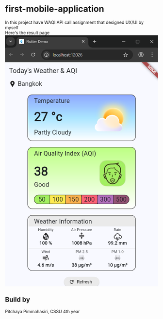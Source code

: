 # first-mobile-application
In this project have WAQI API call assignment that designed UX/UI by myself <br>
Here's the result page <br>
<img src="assets/images/aqi-assignment-650710572.png">

## Build by
Pitchaya Pimmahasiri, CSSU 4th year

